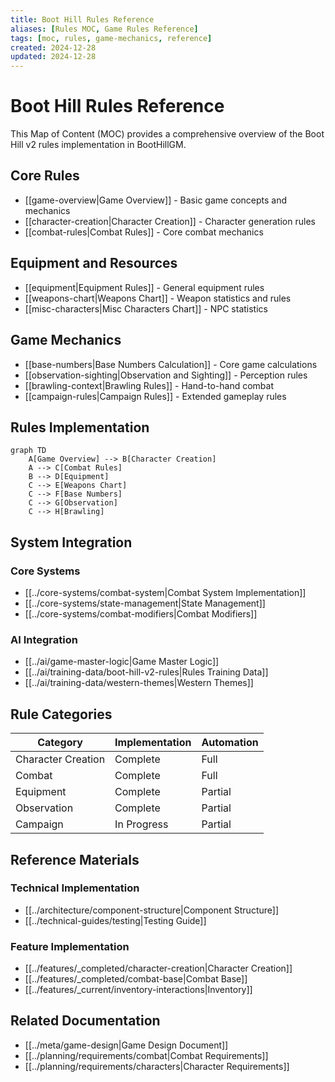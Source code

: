 ```yaml
---
title: Boot Hill Rules Reference
aliases: [Rules MOC, Game Rules Reference]
tags: [moc, rules, game-mechanics, reference]
created: 2024-12-28
updated: 2024-12-28
---
```


# Boot Hill Rules Reference

This Map of Content (MOC) provides a comprehensive overview of the Boot Hill v2 rules implementation in BootHillGM.

## Core Rules
- [[game-overview|Game Overview]] - Basic game concepts and mechanics
- [[character-creation|Character Creation]] - Character generation rules
- [[combat-rules|Combat Rules]] - Core combat mechanics

## Equipment and Resources
- [[equipment|Equipment Rules]] - General equipment rules
- [[weapons-chart|Weapons Chart]] - Weapon statistics and rules
- [[misc-characters|Misc Characters Chart]] - NPC statistics

## Game Mechanics
- [[base-numbers|Base Numbers Calculation]] - Core game calculations
- [[observation-sighting|Observation and Sighting]] - Perception rules
- [[brawling-context|Brawling Rules]] - Hand-to-hand combat
- [[campaign-rules|Campaign Rules]] - Extended gameplay rules

## Rules Implementation
```mermaid
graph TD
    A[Game Overview] --> B[Character Creation]
    A --> C[Combat Rules]
    B --> D[Equipment]
    C --> E[Weapons Chart]
    C --> F[Base Numbers]
    C --> G[Observation]
    C --> H[Brawling]
```

## System Integration
### Core Systems
- [[../core-systems/combat-system|Combat System Implementation]]
- [[../core-systems/state-management|State Management]]
- [[../core-systems/combat-modifiers|Combat Modifiers]]

### AI Integration
- [[../ai/game-master-logic|Game Master Logic]]
- [[../ai/training-data/boot-hill-v2-rules|Rules Training Data]]
- [[../ai/training-data/western-themes|Western Themes]]

## Rule Categories
| Category | Implementation | Automation |
|----------|----------------|------------|
| Character Creation | Complete | Full |
| Combat | Complete | Full |
| Equipment | Complete | Partial |
| Observation | Complete | Partial |
| Campaign | In Progress | Partial |

## Reference Materials
### Technical Implementation
- [[../architecture/component-structure|Component Structure]]
- [[../technical-guides/testing|Testing Guide]]

### Feature Implementation
- [[../features/_completed/character-creation|Character Creation]]
- [[../features/_completed/combat-base|Combat Base]]
- [[../features/_current/inventory-interactions|Inventory]]

## Related Documentation
- [[../meta/game-design|Game Design Document]]
- [[../planning/requirements/combat|Combat Requirements]]
- [[../planning/requirements/characters|Character Requirements]]